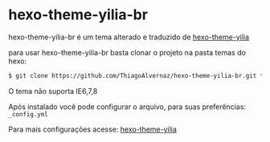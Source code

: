 hexo-theme-yilia-br
================

hexo-theme-yilia-br é um tema alterado e traduzido de [hexo-theme-yilia](https://github.com/litten/hexo-theme-yilia)

para usar hexo-theme-yilia-br basta clonar o projeto na pasta temas do hexo:
``` bash
$ git clone https://github.com/ThiagoAlvernaz/hexo-theme-yilia-br.git themes/yilia
```
O tema não suporta IE6,7,8

Após instalado você pode configurar o arquivo, para suas preferências:
`_config.yml`

Para mais configurações acesse: [hexo-theme-yilia](https://github.com/litten/hexo-theme-yilia)
